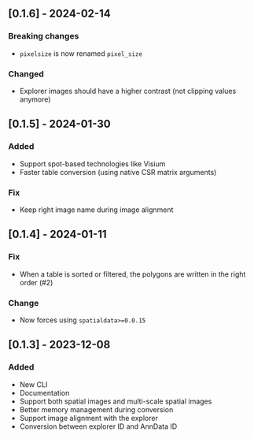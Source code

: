 ## [0.1.6] - 2024-02-14

### Breaking changes
- `pixelsize` is now renamed `pixel_size`

### Changed
- Explorer images should have a higher contrast (not clipping values anymore)

## [0.1.5] - 2024-01-30

### Added
- Support spot-based technologies like Visium
- Faster table conversion (using native CSR matrix arguments)

### Fix
- Keep right image name during image alignment

## [0.1.4] - 2024-01-11

### Fix
- When a table is sorted or filtered, the polygons are written in the right order (#2)

### Change
- Now forces using `spatialdata>=0.0.15`

## [0.1.3] - 2023-12-08

### Added
- New CLI
- Documentation
- Support both spatial images and multi-scale spatial images
- Better memory management during conversion
- Support image alignment with the explorer
- Conversion between explorer ID and AnnData ID